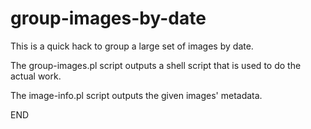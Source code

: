 # group-images-by-date

This is a quick hack to group a large set of images by date. 

The group-images.pl script outputs a shell script that is used to do the actual work.

The image-info.pl script outputs the given images' metadata.

END
